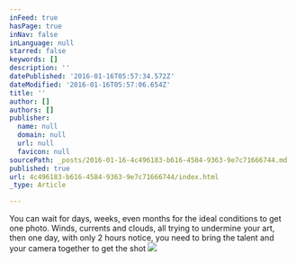 ```yaml
---
inFeed: true
hasPage: true
inNav: false
inLanguage: null
starred: false
keywords: []
description: ''
datePublished: '2016-01-16T05:57:34.572Z'
dateModified: '2016-01-16T05:57:06.654Z'
title: ''
author: []
authors: []
publisher:
  name: null
  domain: null
  url: null
  favicon: null
sourcePath: _posts/2016-01-16-4c496183-b616-4584-9363-9e7c71666744.md
published: true
url: 4c496183-b616-4584-9363-9e7c71666744/index.html
_type: Article

---
```

You can wait for days, weeks, even months for the ideal conditions to get one photo. Winds, currents and clouds, all trying to undermine your art, then one day, with only 2 hours notice, you need to bring the talent and your camera together to get the shot
![](https://the-grid-user-content.s3-us-west-2.amazonaws.com/a1d212e9-4209-4c24-8092-dcb24740a629.jpg)
